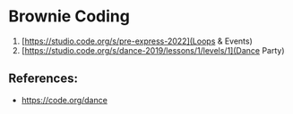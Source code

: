 # Brownie Coding

1.  [https://studio.code.org/s/pre-express-2022](Loops & Events)
2.  [https://studio.code.org/s/dance-2019/lessons/1/levels/1](Dance Party)

## References:
*   https://code.org/dance
